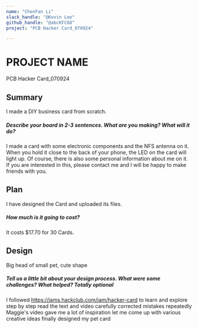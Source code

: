 ```yaml
---
name: "ChenFan Li"
slack_handle: "@Kevin Lee"
github_handle: "@abcKFC68"
project: "PCB Hacker Card_070924"

---
```


# PROJECT NAME
PCB Hacker Card_070924

## Summary
I made a DIY business card from scratch.

##### Describe your board in 2-3 sentences. What are you making? What will it do?
I made a card with some electronic components and the NFS antenna on it. When you hold it close to the back of your phone, the LED on the card will light up. Of course, there is also some personal information about me on it. 
If you are interested in this, please contact me and I will be happy to make friends with you.

## Plan
I have designed the Card and uploaded its files.

##### How much is it going to cost?
It costs $17.70 for 30 Cards.

## Design
Big head of small pet, cute shape

##### Tell us a little bit about your design process. What were some challenges? What helped? ***Totally optional***
I followed
https://jams.hackclub.com/jam/hacker-card
to learn and explore step by step
read the text and video carefully
corrected mistakes repeatedly
Maggie's video gave me a lot of inspiration
let me come up with various creative ideas
finally designed my pet card
